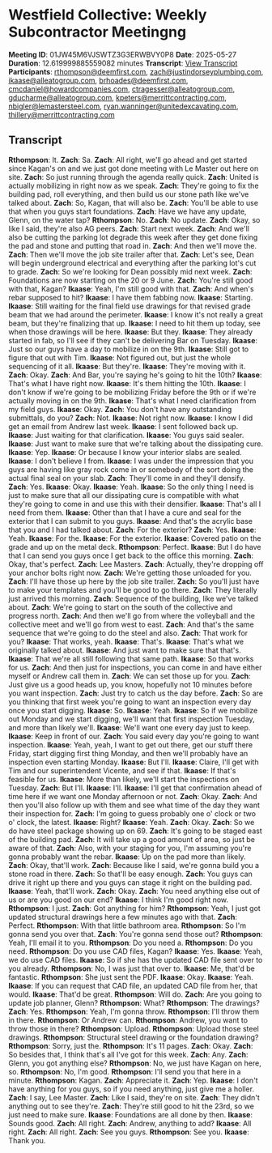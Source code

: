 # Westfield Collective: Weekly Subcontractor Meetingng
**Meeting ID**: 01JW45M6VJSWTZ3G3ERWBVY0P8
**Date**: 2025-05-27
**Duration**: 12.619999885559082 minutes
**Transcript**: [View Transcript](https://app.fireflies.ai/view/01JW45M6VJSWTZ3G3ERWBVY0P8)
**Participants**: rthompson@deemfirst.com, zach@justindorseyplumbing.com, ikaase@alleatogroup.com, brhoades@deemfirst.com, cmcdaniel@howardcompanies.com, ctragesser@alleatogroup.com, gducharme@alleatogroup.com, kpeters@merrittcontracting.com, nbigler@lemastersteel.com, ryan.wanninger@unitedexcavating.com, thillery@merrittcontracting.com

## Transcript
**Rthompson**: It.
**Zach**: Sa.
**Zach**: All right, we'll go ahead and get started since Kagan's on and we just got done meeting with Le Master out here on site.
**Zach**: So just running through the agenda really quick.
**Zach**: United is actually mobilizing in right now as we speak.
**Zach**: They're going to fix the building pad, roll everything, and then build us our stone path like we've talked about.
**Zach**: So, Kagan, that will also be.
**Zach**: You'll be able to use that when you guys start foundations.
**Zach**: Have we have any update, Glenn, on the water tap?
**Rthompson**: No.
**Zach**: No update.
**Zach**: Okay, so like I said, they're also AG peers.
**Zach**: Start next week.
**Zach**: And we'll also be cutting the parking lot degrade this week after they get done fixing the pad and stone and putting that road in.
**Zach**: And then we'll move the.
**Zach**: Then we'll move the job site trailer after that.
**Zach**: Let's see, Dean will begin underground electrical and everything after the parking lot's cut to grade.
**Zach**: So we're looking for Dean possibly mid next week.
**Zach**: Foundations are now starting on the 20 or 9 June.
**Zach**: You're still good with that, Kagan?
**Ikaase**: Yeah, I'm still good with that.
**Zach**: And when's rebar supposed to hit?
**Ikaase**: I have them fabbing now.
**Ikaase**: Starting.
**Ikaase**: Still waiting for the final field use drawings for that revised grade beam that we had around the perimeter.
**Ikaase**: I know it's not really a great beam, but they're finalizing that up.
**Ikaase**: I need to hit them up today, see when those drawings will be here.
**Ikaase**: But they.
**Ikaase**: They already started in fab, so I'll see if they can't be delivering Bar on Tuesday.
**Ikaase**: Just so our guys have a day to mobilize in on the 9th.
**Ikaase**: Still got to figure that out with Tim.
**Ikaase**: Not figured out, but just the whole sequencing of it all.
**Ikaase**: But they're.
**Ikaase**: They're moving with it.
**Zach**: Okay.
**Zach**: And Bar, you're saying he's going to hit the 10th?
**Ikaase**: That's what I have right now.
**Ikaase**: It's them hitting the 10th.
**Ikaase**: I don't know if we're going to be mobilizing Friday before the 9th or if we're actually moving in on the 9th.
**Ikaase**: That's what I need clarification from my field guys.
**Ikaase**: Okay.
**Zach**: You don't have any outstanding submittals, do you?
**Zach**: Not.
**Ikaase**: Not right now.
**Ikaase**: I know I did get an email from Andrew last week.
**Ikaase**: I sent followed back up.
**Ikaase**: Just waiting for that clarification.
**Ikaase**: You guys said sealer.
**Ikaase**: Just want to make sure that we're talking about the dissipating cure.
**Ikaase**: Yep.
**Ikaase**: Or because I know your interior slabs are sealed.
**Ikaase**: I don't believe I from.
**Ikaase**: I was under the impression that you guys are having like gray rock come in or somebody of the sort doing the actual final seal on your slab.
**Zach**: They'll come in and they'll densify.
**Zach**: Yes.
**Ikaase**: Okay.
**Ikaase**: Yeah.
**Ikaase**: So the only thing I need is just to make sure that all our dissipating cure is compatible with what they're going to come in and use this with their densifier.
**Ikaase**: That's all I need from them.
**Ikaase**: Other than that I have a cure and seal for the exterior that I can submit to you guys.
**Ikaase**: And that's the acrylic base that you and I had talked about.
**Zach**: For the exterior?
**Zach**: Yes.
**Ikaase**: Yeah.
**Ikaase**: For the.
**Ikaase**: For the exterior.
**Ikaase**: Covered patio on the grade and up on the metal deck.
**Rthompson**: Perfect.
**Ikaase**: But I do have that I can send you guys once I get back to the office this morning.
**Zach**: Okay, that's perfect.
**Zach**: Lee Masters.
**Zach**: Actually, they're dropping off your anchor bolts right now.
**Zach**: We're getting those unloaded for you.
**Zach**: I'll have those up here by the job site trailer.
**Zach**: So you'll just have to make your templates and you'll be good to go there.
**Zach**: They literally just arrived this morning.
**Zach**: Sequence of the building, like we've talked about.
**Zach**: We're going to start on the south of the collective and progress north.
**Zach**: And then we'll go from where the volleyball and the collective meet and we'll go from west to east.
**Zach**: And that's the same sequence that we're going to do the steel and also.
**Zach**: That work for you?
**Ikaase**: That works, yeah.
**Ikaase**: That's.
**Ikaase**: That's what we originally talked about.
**Ikaase**: And just want to make sure that that's.
**Ikaase**: That we're all still following that same path.
**Ikaase**: So that works for us.
**Zach**: And then just for inspections, you can come in and have either myself or Andrew call them in.
**Zach**: We can set those up for you.
**Zach**: Just give us a good heads up, you know, hopefully not 10 minutes before you want inspection.
**Zach**: Just try to catch us the day before.
**Zach**: So are you thinking that first week you're going to want an inspection every day once you start digging.
**Ikaase**: So.
**Ikaase**: Yeah.
**Ikaase**: So if we mobilize out Monday and we start digging, we'll want that first inspection Tuesday, and more than likely we'll.
**Ikaase**: We'll want one every day just to keep.
**Ikaase**: Keep in front of our.
**Zach**: You said every day you're going to want inspection.
**Ikaase**: Yeah, yeah, I want to get out there, get our stuff there Friday, start digging first thing Monday, and then we'll probably have an inspection even starting Monday.
**Ikaase**: But I'll.
**Ikaase**: Claire, I'll get with Tim and our superintendent Vicente, and see if that.
**Ikaase**: If that's feasible for us.
**Ikaase**: More than likely, we'll start the inspections on Tuesday.
**Zach**: But I'll.
**Ikaase**: I'll.
**Ikaase**: I'll get that confirmation ahead of time here if we want one Monday afternoon or not.
**Zach**: Okay.
**Zach**: And then you'll also follow up with them and see what time of the day they want their inspection for.
**Zach**: I'm going to guess probably one o' clock or two o' clock, the latest.
**Ikaase**: Right?
**Ikaase**: Yeah.
**Zach**: Okay.
**Zach**: So we do have steel package showing up on 69.
**Zach**: It's going to be staged east of the building pad.
**Zach**: It will take up a good amount of area, so just be aware of that.
**Zach**: Also, with your staging for you, I'm assuming you're gonna probably want the rebar.
**Ikaase**: Up on the pad more than likely.
**Zach**: Okay, that'll work.
**Zach**: Because like I said, we're gonna build you a stone road in there.
**Zach**: So that'll be easy enough.
**Zach**: You guys can drive it right up there and you guys can stage it right on the building pad.
**Ikaase**: Yeah, that'll work.
**Zach**: Okay.
**Zach**: You need anything else out of us or are you good on our end?
**Ikaase**: I think I'm good right now.
**Rthompson**: I just.
**Zach**: Got anything for him?
**Rthompson**: Yeah, I just got updated structural drawings here a few minutes ago with that.
**Zach**: Perfect.
**Rthompson**: With that little bathroom area.
**Rthompson**: So I'm gonna send you over that.
**Zach**: You're gonna send those out?
**Rthompson**: Yeah, I'll email it to you.
**Rthompson**: Do you need a.
**Rthompson**: Do you need.
**Rthompson**: Do you use CAD files, Kagan?
**Ikaase**: Yes.
**Ikaase**: Yeah, we do use CAD files.
**Ikaase**: So if she has the updated CAD file sent over to you already.
**Rthompson**: No, I was just that over to.
**Ikaase**: Me, that'd be fantastic.
**Rthompson**: She just sent the PDF.
**Ikaase**: Okay.
**Ikaase**: Yeah.
**Ikaase**: If you can request that CAD file, an updated CAD file from her, that would.
**Ikaase**: That'd be great.
**Rthompson**: Will do.
**Zach**: Are you going to update job planner, Glenn?
**Rthompson**: What?
**Rthompson**: The drawings?
**Zach**: Yes.
**Rthompson**: Yeah, I'm gonna throw.
**Rthompson**: I'll throw them in there.
**Rthompson**: Or Andrew can.
**Rthompson**: Andrew, you want to throw those in there?
**Rthompson**: Upload.
**Rthompson**: Upload those steel drawings.
**Rthompson**: Structural steel drawing or the foundation drawing?
**Rthompson**: Sorry, just the.
**Rthompson**: It's 11 pages.
**Zach**: Okay.
**Zach**: So besides that, I think that's all I've got for this week.
**Zach**: Any.
**Zach**: Glenn, you got anything else?
**Rthompson**: No, we just have Kagan on here, so.
**Rthompson**: No, I'm good.
**Rthompson**: I'll send you that here in a minute.
**Rthompson**: Kagan.
**Zach**: Appreciate it.
**Zach**: Yep.
**Ikaase**: I don't have anything for you guys, so if you need anything, just give me a holler.
**Zach**: I say, Lee Master.
**Zach**: Like I said, they're on site.
**Zach**: They didn't anything out to see they're.
**Zach**: They're still good to hit the 23rd, so we just need to make sure.
**Ikaase**: Foundations are all done by then.
**Ikaase**: Sounds good.
**Zach**: All right.
**Zach**: Andrew, anything to add?
**Ikaase**: All right.
**Zach**: All right.
**Zach**: See you guys.
**Rthompson**: See you.
**Ikaase**: Thank you.